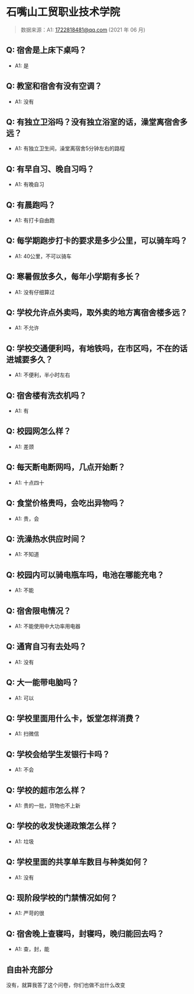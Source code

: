 # 石嘴山工贸职业技术学院

> 数据来源：A1: 1722818481@qq.com (2021 年 06 月)

## Q: 宿舍是上床下桌吗？

- A1: 是

## Q: 教室和宿舍有没有空调？

- A1: 没有

## Q: 有独立卫浴吗？没有独立浴室的话，澡堂离宿舍多远？

- A1: 有独立卫生间，澡堂离宿舍5分钟左右的路程

## Q: 有早自习、晚自习吗？

- A1: 有晚自习

## Q: 有晨跑吗？

- A1: 有打卡自由跑

## Q: 每学期跑步打卡的要求是多少公里，可以骑车吗？

- A1: 40公里，不可以骑车

## Q: 寒暑假放多久，每年小学期有多长？

- A1: 没有仔细算过

## Q: 学校允许点外卖吗，取外卖的地方离宿舍楼多远？

- A1: 不允许

## Q: 学校交通便利吗，有地铁吗，在市区吗，不在的话进城要多久？

- A1: 不便利，半小时左右

## Q: 宿舍楼有洗衣机吗？

- A1: 有

## Q: 校园网怎么样？

- A1: 差颈

## Q: 每天断电断网吗，几点开始断？

- A1: 十点四十

## Q: 食堂价格贵吗，会吃出异物吗？

- A1: 贵，会

## Q: 洗澡热水供应时间？

- A1: 不知道

## Q: 校园内可以骑电瓶车吗，电池在哪能充电？

- A1: 不能

## Q: 宿舍限电情况？

- A1: 不能使用中大功率用电器

## Q: 通宵自习有去处吗？

- A1: 没有

## Q: 大一能带电脑吗？

- A1: 可以

## Q: 学校里面用什么卡，饭堂怎样消费？

- A1: 扫微信

## Q: 学校会给学生发银行卡吗？

- A1: 不会

## Q: 学校的超市怎么样？

- A1: 贵的一批，货物也不上新

## Q: 学校的收发快递政策怎么样？

- A1: 垃圾

## Q: 学校里面的共享单车数目与种类如何？

- A1: 没有

## Q: 现阶段学校的门禁情况如何？

- A1: 严苛的很

## Q: 宿舍晚上查寝吗，封寝吗，晚归能回去吗？

- A1: 查，封，能

## 自由补充部分

没有，就算我答了这个问卷，你们也做不出什么改变